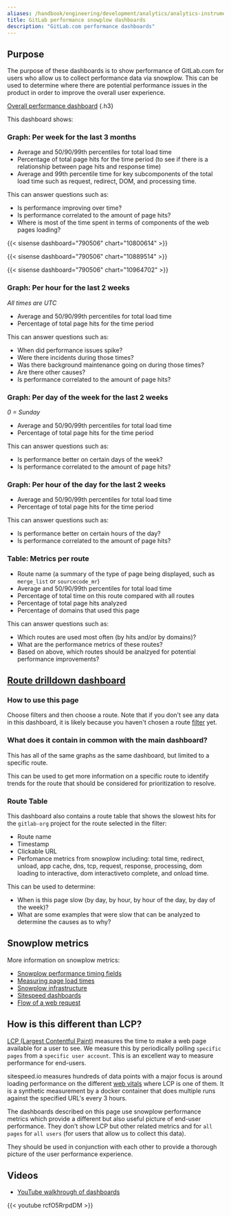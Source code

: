 ```yaml
---
aliases: /handbook/engineering/development/analytics/analytics-instrumentation/gitlab_com_performance_dashboard.html
title: GitLab performance snowplow dashboards
description: "GitLab.com performance dashboards"
---
```


## Purpose

The purpose of these dashboards is to show performance of GitLab.com for users who allow us to collect performance data via snowplow. This
can be used to determine where there are potential performance issues in the product in order to improve the overall user experience.


[Overall performance dashboard](https://app.periscopedata.com/app/gitlab/790506/gitlab.com-performance-per-snowplow-dashboard)
{.h3}

This dashboard shows:

### Graph: Per week for the last 3 months

- Average and 50/90/99th percentiles for total load time
- Percentage of total page hits for the time period (to see if there is a relationship between page hits and response time)
- Average and 99th percentile time for key subcomponents of the total load time such as request, redirect, DOM, and processing time.

This can answer questions such as:
- Is performance improving over time?
- Is performance correlated to the amount of page hits?
- Where is most of the time spent in terms of components of the web pages loading?

{{< sisense dashboard="790506" chart="10800614" >}}

{{< sisense dashboard="790506" chart="10889514" >}}

{{< sisense dashboard="790506" chart="10964702" >}}

### Graph: Per hour for the last 2 weeks

*All times are UTC*

- Average and 50/90/99th percentiles for total load time
- Percentage of total page hits for the time period

This can answer questions such as:
- When did performance issues spike?
- Were there incidents during those times?
- Was there background maintenance going on during those times?
- Are there other causes?
- Is performance correlated to the amount of page hits?

### Graph: Per day of the week for the last 2 weeks

*0 = Sunday*

- Average and 50/90/99th percentiles for total load time
- Percentage of total page hits for the time period

This can answer questions such as:

- Is performance better on certain days of the week?
- Is performance correlated to the amount of page hits?

### Graph: Per hour of the day for the last 2 weeks

- Average and 50/90/99th percentiles for total load time
- Percentage of total page hits for the time period

This can answer questions such as:

- Is performance better on certain hours of the day?
- Is performance correlated to the amount of page hits?

### Table: Metrics per route

- Route name (a summary of the type of page being displayed, such as `merge_list` or `sourcecode_mr`)
- Average and 50/90/99th percentiles for total load time
- Percentage of total time on this route compared with all routes
- Percentage of total page hits analyzed
- Percentage of domains that used this page

This can answer questions such as:

- Which routes are used most often (by hits and/or by domains)?
- What are the performance metrics of these routes?
- Based on above, which routes should be analzyed for potential performance improvements?


## [Route drilldown dashboard](https://app.periscopedata.com/app/gitlab/815841/gitlab.com-performance-per-snowplow-per-route)

### How to use this page

Choose filters and then choose a route.  Note that if you don't see any data in this dashboard, it is likely because you haven't chosen a route [filter](https://documentation.sisense.com/latest/creating-dashboards/filtering-dashboards-and-widgets/designer-filters/interact-filter-viewer.htm#gsc.tab=0) yet.

### What does it contain in common with the main dashboard?

This has all of the same graphs as the same dashboard, but limited to a specific route.

This can be used to get more information on a specific route to identify trends for the route that should be considered for prioritization to resolve.

### Route Table

This dashboard also contains a route table that shows the slowest hits for the `gitlab-org` project for the route selected in the filter:

- Route name
- Timestamp
- Clickable URL
- Perfomance metrics from snowplow including: total time, redirect, unload, app cache, dns, tcp, request, response, processing, dom loading to interactive, dom interactiveto complete, and onload time.

This can be used to determine:

- When is this page slow (by day, by hour, by hour of the day, by day of the week)?
- What are some examples that were slow that can be analyzed to determine the causes as to why?
 

## Snowplow metrics

More information on snowplow metrics:

- [Snowplow performance timing fields](https://github.com/snowplow/snowplow-web-data-model/blob/master/README.md#3114-performance-timing-fields)
- [Measuring page load times](https://discourse.snowplowanalytics.com/t/measuring-page-load-times-with-the-performance-timing-context-tutorial/100)
- [Snowplow infrastructure](https://gitlab.com/gitlab-com/gl-infra/readiness/-/tree/master/library/snowplow)
- [Sitespeed dashboards](/handbook/engineering/performance/#all-sitespeed-dashboards)
- [Flow of a web request](/handbook/engineering/performance/#flow-of-web-request)


## How is this different than LCP?

[LCP (Largest Contentful Paint)](/handbook/engineering/development/performance-indicators/#largest-contentful-paint-lcp) measures the time to make a web page available for a user to see.  We measure this by periodically polling `specific pages` from a `specific user account`.  This is an excellent way to measure performance for end-users.

sitespeed.io measures hundreds of data points with a major focus is around loading performance on the different [web vitals](https://web.dev/vitals/) where LCP is one of them. It is a synthetic measurement by a docker container that does multiple runs against the specified URL's every 3 hours.

The dashboards described on this page use snowplow performance metrics which provide a different but also useful picture of end-user performance.  They don't show LCP but other related metrics and for `all pages` for `all users` (for users that allow us to collect this data).

They should be used in conjunction with each other to provide a thorough picture of the user performance experience.

## Videos

- [YouTube walkhrough of dashboards](https://www.youtube.com/watch?v=rcfO5RrpdDM)

{{< youtube rcfO5RrpdDM >}}
